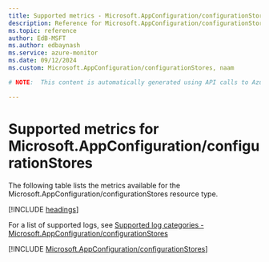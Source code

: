```yaml
---
title: Supported metrics - Microsoft.AppConfiguration/configurationStores
description: Reference for Microsoft.AppConfiguration/configurationStores metrics in Azure Monitor.
ms.topic: reference
author: EdB-MSFT
ms.author: edbaynash
ms.service: azure-monitor
ms.date: 09/12/2024
ms.custom: Microsoft.AppConfiguration/configurationStores, naam

# NOTE:  This content is automatically generated using API calls to Azure. Any edits made on these files will be overwritten in the next run of the script. 

---
```


  
# Supported metrics for Microsoft.AppConfiguration/configurationStores
  
The following table lists the metrics available for the Microsoft.AppConfiguration/configurationStores resource type.  
  
  
[!INCLUDE [headings](~/reusable-content/ce-skilling/azure/includes/azure-monitor/reference/metrics/metrics-headings.md)]  
  
  
  
For a list of supported logs, see [Supported log categories - Microsoft.AppConfiguration/configurationStores](../supported-logs/microsoft-appconfiguration-configurationstores-logs.md)  
  
 

[!INCLUDE [Microsoft.AppConfiguration/configurationStores](~/reusable-content/ce-skilling/azure/includes/azure-monitor/reference/metrics/microsoft-appconfiguration-configurationstores-metrics-include.md)]  

